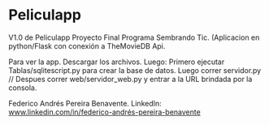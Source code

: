 # Peliculapp
 V1.0 de Peliculapp
 Proyecto Final Programa Sembrando Tic. (Aplicacion en python/Flask con conexión a TheMovieDB Api.

Para ver la app. Descargar los archivos.
Luego:
Primero ejecutar Tablas/sqlitescript.py para crear la base de datos.
Luego correr servidor.py // Despues correr web/servidor_web.py y entrar a la URL brindada por la consola.

Federico Andrés Pereira Benavente.
LinkedIn:  www.linkedin.com/in/federico-andrés-pereira-benavente
